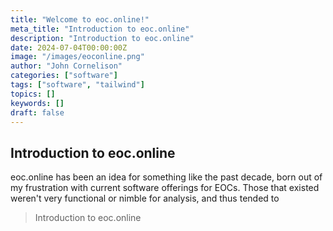 ```yaml
---
title: "Welcome to eoc.online!"
meta_title: "Introduction to eoc.online"
description: "Introduction to eoc.online"
date: 2024-07-04T00:00:00Z
image: "/images/eoconline.png"
author: "John Cornelison"
categories: ["software"]
tags: ["software", "tailwind"]
topics: []
keywords: []
draft: false
---
```


## Introduction to eoc.online

eoc.online has been an idea for something like the past decade, born out of my frustration with current software offerings for EOCs. Those that existed weren't very functional or nimble for analysis, and thus tended to

> Introduction to eoc.online
